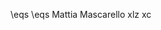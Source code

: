 \eqs 
\eqs
Mattia Mascarello 
xlz 
xc 
<!--stackedit_data:
eyJoaXN0b3J5IjpbNDkyMTUxNjMyLDM4NzQxNDY2LDczMDk5OD
ExNl19
-->